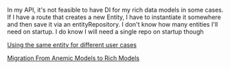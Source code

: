 In my API, it's not feasible to have DI for my rich data models in some cases. 
If I have a route that creates a new Entity, I have to instantiate it somewhere and then save it via an entityRepository.
I don't know how many entities I'll need on startup. I do know I will need a single repo on startup though

[Using the same entity for different user cases](https://softwareengineering.stackexchange.com/questions/392047)

[Migration From Anemic Models to Rich Models](https://softwareengineering.stackexchange.com/questions/386432)
